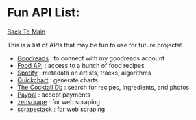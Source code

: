 # Fun API List:
[Back To Main](../README.md)

This is a list of APIs that may be fun to use for future projects!

* [Goodreads](https://www.goodreads.com/api?ref=apilist.fun) :
to connect with my goodreads account
* [Food API](https://spoonacular.com/food-api) : access to a bunch of food recipes
* [Spotify](https://developer.spotify.com/documentation/web-api/) : metadata
on artists, tracks, algorithms
* [Quickchart](https://quickchart.io/?ref=apilist.fun) : generate charts
* [The Cocktail Db](https://www.thecocktaildb.com/api.php?ref=apilist.fun) :
search for recipes, ingredients, and photos
* [Paypal](https://developer.paypal.com/classic-home/) : accept payments
* [zenscrape](https://zenscrape.com/web-scraping-api/?ref=apilist.fun) : for
web scraping
* [scrapestack](https://scrapestack.com/?ref=apilist.fun) : for
web scraping
